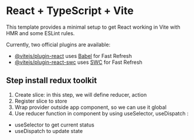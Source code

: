 # React + TypeScript + Vite

This template provides a minimal setup to get React working in Vite with HMR and some ESLint rules.

Currently, two official plugins are available:

- [@vitejs/plugin-react](https://github.com/vitejs/vite-plugin-react/blob/main/packages/plugin-react/README.md) uses [Babel](https://babeljs.io/) for Fast Refresh
- [@vitejs/plugin-react-swc](https://github.com/vitejs/vite-plugin-react-swc) uses [SWC](https://swc.rs/) for Fast Refresh

## Step install redux toolkit
 1. Create slice: in this step, we will define reducer, action 
 2. Register slice to store
 3. Wrap provider outside app component, so we can use it global
 4. Use reducer function in component by using useSelector, useDispatch : 
  + useSelector to get current status
  + useDispatch to update state


